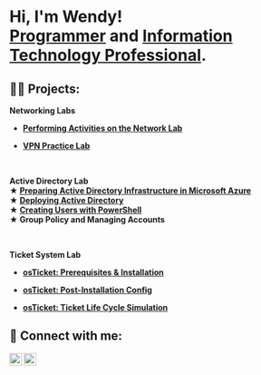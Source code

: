<h1>Hi, I'm Wendy! <br/><a href="https://github.com/gwendus">Programmer</a> and <a href="https://www.linkedin.com/in/wendy-reyes-rodriguez-36a491211/)/">Information Technology Professional</a>.

<h2>👨‍💻 Projects:</h2>

<b>Networking Labs</a><br />

- <b><a href="https://github.com/gwendus/NetworkTrafficLab/blob/main/README.md">Performing Activities on the Network Lab</a>

- <b><a href="https://github.com/gwendus/VPNLab/blob/main/README.md">VPN Practice Lab</a>

<br />

Active Directory Lab <br>
 ★ <a href="https://github.com/gwendus/ADInfrastructureInAzure/blob/main/README.md">Preparing Active Directory Infrastructure in Microsoft Azure</a><br>
 ★ <a href="https://github.com/gwendus/DeployingAD/blob/main/README.md">Deploying Active Directory</a><br>
 ★ <a href="https://github.com/gwendus/CreatingUsersWithPowerSHell/blob/main/README.md">Creating Users with PowerShell</a><br>
 ★ Group Policy and Managing Accounts <br>
 
  
<br />

  <b>Ticket System Lab</a><br />

- <a href="https://github.com/gwendus/osTicket-Setup/blob/main/README.md">osTicket: Prerequisites & Installation</a>

- <a href="https://github.com/gwendus/post-installation-configuration">osTicket: Post-Installation Config</a>

- <a href="https://github.com/gwendus/ticket-lifecycle">osTicket: Ticket Life Cycle Simulation</a>


<h2> 🤳 Connect with me:</h2>

[<img align="left" alt="GwendusLearning | YouTube" width="22px" src="https://cdn.jsdelivr.net/npm/simple-icons@v3/icons/youtube.svg" />][youtube]
[<img align="left" alt="Wendy Reyes Rodriguez | LinkedIn" width="22px" src="https://cdn.jsdelivr.net/npm/simple-icons@v3/icons/linkedin.svg" />][linkedin]


[youtube]: https://www.youtube.com/@Gwendus
[linkedin]: https://www.linkedin.com/in/wendy-reyes-rodriguez-36a491211/

<!--
**gwendus/gwendus** is a ✨ _special_ ✨ repository because its `README.md` (this file) appears on your GitHub profile.

Here are some ideas to get you started:

- 🔭 I’m currently working on ...
- 🌱 I’m currently learning ...
- 👯 I’m looking to collaborate on ...
- 🤔 I’m looking for help with ...
- 💬 Ask me about ...
- 📫 How to reach me: ...
- ⚡ Fun fact: ...
-->
